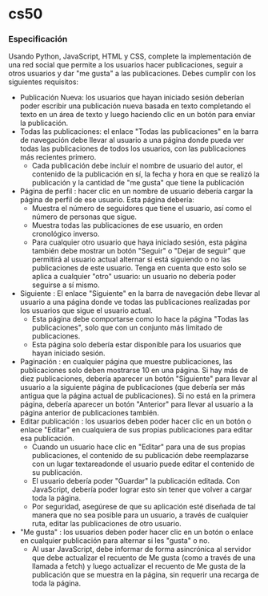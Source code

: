 # cs50
### Especificación 
Usando Python, JavaScript, HTML y CSS, complete la implementación de una red social que permite a los usuarios hacer publicaciones, seguir a otros usuarios y dar "me gusta" a las publicaciones. Debes cumplir con los siguientes requisitos:
* Publicación Nueva: los usuarios que hayan iniciado sesión deberían poder escribir una publicación nueva basada en texto completando el texto en un área de texto y luego haciendo clic en un botón para enviar la publicación.
* Todas las publicaciones: el enlace "Todas las publicaciones" en la barra de navegación debe llevar al usuario a una página donde pueda ver todas las publicaciones de todos los usuarios, con las publicaciones más recientes primero.
    * Cada publicación debe incluir el nombre de usuario del autor, el contenido de la publicación en sí, la fecha y hora en que se realizó la publicación y la cantidad de "me gusta" que tiene la publicación
* Página de perfil : hacer clic en un nombre de usuario debería cargar la página de perfil de ese usuario. Esta página debería:
    * Muestra el número de seguidores que tiene el usuario, así como el número de personas que sigue.
    * Muestra todas las publicaciones de ese usuario, en orden cronológico inverso.
    * Para cualquier otro usuario que haya iniciado sesión, esta página también debe mostrar un botón "Seguir" o "Dejar de seguir" que permitirá al usuario actual alternar si está siguiendo o no las publicaciones de este usuario. Tenga en cuenta que esto solo se aplica a cualquier "otro" usuario: un usuario no debería poder seguirse a sí mismo.
* Siguiente : El enlace "Siguiente" en la barra de navegación debe llevar al usuario a una página donde ve todas las publicaciones realizadas por los usuarios que sigue el usuario actual.
    * Esta página debe comportarse como lo hace la página "Todas las publicaciones", solo que con un conjunto más limitado de publicaciones.
    * Esta página solo debería estar disponible para los usuarios que hayan iniciado sesión.
* Paginación : en cualquier página que muestre publicaciones, las publicaciones solo deben mostrarse 10 en una página. Si hay más de diez publicaciones, debería aparecer un botón "Siguiente" para llevar al usuario a la siguiente página de publicaciones (que debería ser más antigua que la página actual de publicaciones). Si no está en la primera página, debería aparecer un botón "Anterior" para llevar al usuario a la página anterior de publicaciones también.
* Editar publicación : los usuarios deben poder hacer clic en un botón o enlace "Editar" en cualquiera de sus propias publicaciones para editar esa publicación.
    * Cuando un usuario hace clic en "Editar" para una de sus propias publicaciones, el contenido de su publicación debe reemplazarse con un lugar textareadonde el usuario puede editar el contenido de su publicación.
    * El usuario debería poder "Guardar" la publicación editada. Con JavaScript, debería poder lograr esto sin tener que volver a cargar toda la página.
    * Por seguridad, asegúrese de que su aplicación esté diseñada de tal manera que no sea posible para un usuario, a través de cualquier ruta, editar las publicaciones de otro usuario.
* "Me gusta" : los usuarios deben poder hacer clic en un botón o enlace en cualquier publicación para alternar si les "gusta" o no.
    * Al usar JavaScript, debe informar de forma asincrónica al servidor que debe actualizar el recuento de Me gusta (como a través de una llamada a fetch) y luego actualizar el recuento de Me gusta de la publicación que se muestra en la página, sin requerir una recarga de toda la página.